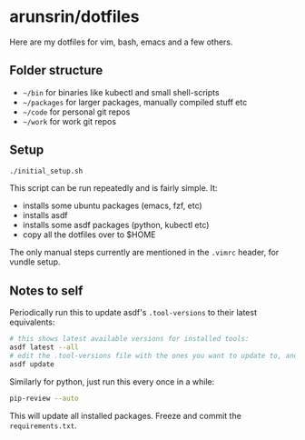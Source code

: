 # arunsrin/dotfiles

Here are my dotfiles for vim, bash, emacs and a few others.

## Folder structure

- `~/bin` for binaries like kubectl and small shell-scripts
- `~/packages` for larger packages, manually compiled stuff etc
- `~/code` for personal git repos
- `~/work` for work git repos

## Setup

```sh
./initial_setup.sh
```

This script can be run repeatedly and is fairly simple. It:
- installs some ubuntu packages (emacs, fzf, etc)
- installs asdf
- installs some asdf packages (python, kubectl etc)
- copy all the dotfiles over to $HOME

The only manual steps currently are mentioned in the `.vimrc` header, for
vundle setup.

## Notes to self

Periodically run this to update asdf's `.tool-versions` to their latest
equivalents:

```sh
# this shows latest available versions for installed tools:
asdf latest --all
# edit the .tool-versions file with the ones you want to update to, and run this:
asdf update
```

Similarly for python, just run this every once in a while:

```sh
pip-review --auto
```

This will update all installed packages. Freeze and commit the
`requirements.txt`.
